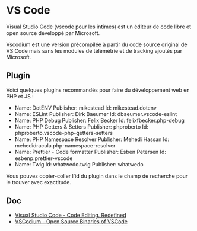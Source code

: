 # VS Code

Visual Studio Code (vscode pour les intimes) est un éditeur de code libre et open source développé par Microsoft.

Vscodium est une version précompilée à partir du code source original de VS Code mais sans les modules de télémétrie et de tracking ajoutés par Microsoft.

## Plugin

Voici quelques plugins recommandés pour faire du développement web en PHP et JS :

- Name: DotENV
  Publisher: mikestead
  Id: mikestead.dotenv
- Name: ESLint
  Publisher: Dirk Baeumer
  Id: dbaeumer.vscode-eslint
- Name: PHP Debug
  Publisher: Felix Becker
  Id: felixfbecker.php-debug
- Name: PHP Getters & Setters
  Publisher: phproberto
  Id: phproberto.vscode-php-getters-setters
- Name: PHP Namespace Resolver
  Publisher: Mehedi Hassan
  Id: mehedidracula.php-namespace-resolver
- Name: Prettier - Code formatter
  Publisher: Esben Petersen
  Id: esbenp.prettier-vscode
- Name: Twig
  Id: whatwedo.twig
  Publisher: whatwedo

Vous pouvez copier-coller l'id du plugin dans le champ de recherche pour le trouver avec exactitude.

## Doc

- [Visual Studio Code - Code Editing. Redefined](https://code.visualstudio.com/)
- [VSCodium - Open Source Binaries of VSCode](https://vscodium.com/)

